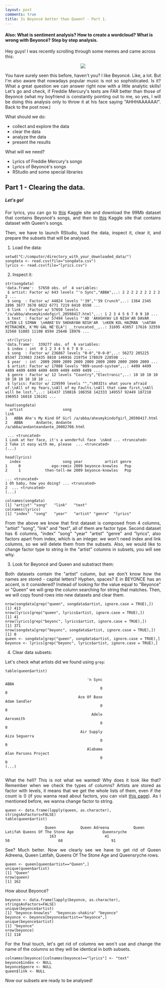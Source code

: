 ```yaml
---
layout: post
comments: true
title: Is Beyoncé better than Queen? - Part 1.
---
```

#### Also: What is sentiment analysis? How to create a wordcloud? What is wrong with Beyoncé? Step by step analysis.


Hey guys! I was recently scrolling through some memes and came across this:
<p align="center">
  <img src="/images/bey_vs_queen/beyonce-vs-mercury.jpg">
</p>

<p align="justify">You have surely seen this before, haven't you? I like Beyoncé. Like, a lot. But I'm also aware that nowadays popular music is not so sophisticated. Is it? What a great question we can answer right now with a little analytic skills! Let's go and check, if Freddie Mercury's texts are FAR better than those of Beyoncé (what my boyfriend is constantly pointing out to me, so yes, I will be doing this analysis only to throw it at his face saying "AHHHAAAAAA!". Back to the post now.)</p>

What should we do:
 - collect and explore the data
 - clear the data
 - analyze the data
 - present the results
 
 What will we need?
- Lyrics of Freddie Mercury's songs
- Lyrics of Beyoncé's songs
- RStudio and some special libraries
 
 ## Part 1 - Clearing the data.

##### Let's go!
<p align="justify">For lyrics, you can go to <a href="https://www.kaggle.com/gyani95/380000-lyrics-from-metrolyrics">this</a> Kaggle site and download the 99Mb dataset that contains Beyoncé's songs, and then to <a href="https://www.kaggle.com/mousehead/songlyrics">this</a> Kaggle site that contains dataset with Queen's songs.</p>

<p align="justify">Then, we have to launch RStudio, load the data, inspect it, clear it, and prepare the subsets that will be analysed.</a>

1. Load the data:

```
setwd("C:/computor/directory_with_your_downloaded_data/")
songdata <- read.csv(file="songdata.csv")
lyrics <- read.csv(file="lyrics.csv")
```

2. Inspect it:

```
str(songdata)
'data.frame':  57650 obs. of  4 variables:
 $ artist: Factor w/ 643 levels "'n Sync","ABBA",..: 2 2 2 2 2 2 2 2 2 2 ...
 $ song  : Factor w/ 44824 levels "'39","'59 Crunch",..: 1364 2345 2896 3677 3678 6022 6771 7219 8410 8598 ...
 $ link  : Factor w/ 57650 levels "/a/abba/ahesmykindofgirl_20598417.html",..: 1 2 3 4 5 6 7 8 9 10 ...
 $ text  : Factor w/ 57494 levels "'AD 'AKHSHYAV LO NISH'AR DAVAR  \nTEN LI SIMAN  \nHAKE'EV SHEHAYAH NISH'AR  \nKEN KOL HAZMAN  \nATAH MITRACHEK, K'MU GAL NE'ELA"| __truncated__,..: 31695 43057 17616 32559 32560 51085 11108 8594 25646 18976 ...

 str(lyrics)
'data.frame':  339277 obs. of  6 variables:
 $ index : int  0 1 2 3 4 5 6 7 8 9 ...
 $ song  : Factor w/ 236867 levels "0-0","0-0-0",..: 56272 205225 85347 233083 23435 8810 146916 219754 178029 228598 ...
 $ year  : int  2009 2009 2009 2009 2009 2009 2009 2009 2009 2009 ...
 $ artist: Factor w/ 17088 levels "009-sound-system",..: 4499 4499 4499 4499 4499 4499 4499 4499 4499 4499 ...
 $ genre : Factor w/ 12 levels "Country","Electronic",..: 10 10 10 10 10 10 10 10 10 10 ...
 $ lyrics: Factor w/ 229599 levels "","\003Its what youre afraid of.\nAll of my fears,\nAll of my Faults.\nAll that came first,\nAll will be lost.",..: 141437 150816 108358 142333 149557 92449 187210 196953 16818 136101 ...

head(songdata)
  artist                  song                                       link
1   ABBA Ahe's My Kind Of Girl /a/abba/ahesmykindofgirl_20598417.html
2   ABBA      Andante, Andante      /a/abba/andanteandante_20002708.html

 ... <truncated>
1 Look at her face, it's a wonderful face  \nAnd ... <truncated>
2 Take it easy with me, please  ... <truncated>
(...)

head(lyrics)
  index                   song year          artist genre
1     0              ego-remix 2009 beyonce-knowles   Pop
2     1           then-tell-me 2009 beyonce-knowles   Pop
                                                                                              ... <truncated>
1 Oh baby, how you doing? ... <truncated>
2  ... <truncated>
(...)

colnames(songdata)
[1] "artist" "song"   "link"   "text"  
colnames(lyrics)
[1] "index"  "song"   "year"   "artist" "genre"  "lyrics"
```

<p align="justify">From the above we know that first dataset is composed from 4 columns, "artist" "song", "link" and  "text", all of them are factor type. Second dataset has 6 columns, "index"  "song"   "year"   "artist" "genre" and "lyrics", also factors apart from index, which is an integer. we won't need index and link columns, so we will delete them from the subsets. Also, we would like to change factor type  to string in the "artist" columns in subsets, you will see why.</p>

3. Look for Beyoncé and Queen and substract them:

<p align="justify">Both datasets contain the "artist" column, but we don't know how the names are stored - capital letters? Hyphen, spaces? E in BEYONCE has an accent, is it considered? Instead of looking for the value equal to "Beyonce" or "Queen" we will grep the column searching for string that matches. Then, we will copy found rows into new datasets and clear them.</p>

```
nrow(songdata[grep("queen", songdata$artist, ignore.case = TRUE),])
[1] 413
nrow(lyrics[grep("queen", lyrics$artist, ignore.case = TRUE),])
[1] 41
nrow(lyrics[grep("beyonc", lyrics$artist, ignore.case = TRUE),])
[1] 371
nrow(songdata[grep("beyonc", songdata$artist, ignore.case = TRUE),])
[1] 0
queen <- songdata[grep("queen", songdata$artist, ignore.case = TRUE),]
beyonce <- lyrics[grep("beyonc", lyrics$artist, ignore.case = TRUE),]
```

4. Clear data subsets:

Let's check what artists did we found using `grep`:

```
table(queen$artist)

                                     'n Sync                                         ABBA 
                                           0                                            0 
                                 Ace Of Base                                 Adam Sandler 
                                           0                                            0 
                                       Adele                                    Aerosmith 
                                           0                                            0 
                                  Air Supply                                Aiza Seguerra 
                                           0                                            0 
                                     Alabama                         Alan Parsons Project 
                                           0                                            0 
(...)
                                       
```

<p align="justify">What the hell? This is not what we wanted! Why does it look like that? Remember when we check the types of columns? Artists are stored as factor with levels, it means that we get the whole lists of them, even if the count is 0 (if you wanna read about factors, you can visit <a href="https://www.stat.berkeley.edu/classes/s133/factors.html">this page</a>). As I mentioned before, we wanna change factor to string.</p>

```
queen <- data.frame(lapply(queen, as.character), stringsAsFactors=FALSE)
table(queen$artist)

                  Queen           Queen Adreena           Queen Latifah Queens Of The Stone Age             Queensryche 
                    163                      41                      50                      68                      91 

```

<p align="justify">See? Much better. Now we clearly see we have to get rid of Queen Adreena, Queen Latifah, Queens Of The Stone Age and Queensryche rows.</p>

```
queen <- queen[queen$artist=="Queen",]
unique(queen$artist)
[1] "Queen"
nrow(queen)
[1] 162
```

How about Beyoncé?

```
beyonce <- data.frame(lapply(beyonce, as.character), stringsAsFactors=FALSE)
unique(beyonce$artist)
[1] "beyonce-knowles"  "beyoncas-shakira" "beyonce"         
beyonce <- beyonce[beyonce$artist=="beyonce",]
unique(beyonce$artist)
[1] "beyonce"
nrow(beyonce)
[1] 118
```

<p align="justify">For the final touch, let's get rid of columns we won't use and change the name of the columns so they will be identical in both subsets.</p>

```
colnames(beyonce)[colnames(beyonce)=="lyrics"] <- "text"
beyonce$index <- NULL
beyonce$genre <- NULL
queen$link <- NULL
```

Now our subsets are ready to be analysed!

